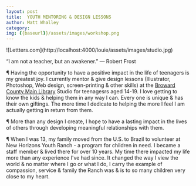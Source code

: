 ```yaml
---
layout: post
title:  YOUTH MENTORING & DESIGN LESSONS
author: Matt Whalley
category: 
img: {{baseurl}}/assets/images/workshop.png
---
```


<div class="column green" markdown="1">
![Lettters.com](http://localhost:4000/louie/assets/images/studio.jpg)
</div>

<span class="intro__p" markdown="1">“I am not a teacher, but an awakener.” 
―&nbsp;Robert&nbsp;Frost</span>

¶ Having the opportunity to have a positive impact in the life of teenagers is my greatest joy. I currently mentor & give design lessons (Illustrator, Photoshop, Web design, screen-printing & other skills) at the [Broward County Main Library](http://www.broward.org/LIBRARY/LOCATIONSHOURS/BRANCHES/Pages/MN.aspx) Studio for teenagesrs aged 14-19. I love getting to know the kids & helping them in any way I can. Every one is unique & has their own giftings. The more time I dedicate to helping the more I feel I am actually getting in return from them.

¶ More than any design I create, I hope to have a lasting impact in the lives of others through developing meaningful relationships with them.

¶ When I was 13, my family moved from the U.S. to Brazil to volunteer at New Horizons Youth Ranch - a program for children in need. I became a staff member & lived there for over 10 years. My time there impacted my life more than any experience I've had since. It changed the way I view the world & no matter where I go or what I do, I carry the example of compassion, service & family the Ranch was & is to so many children very close to my heart.
